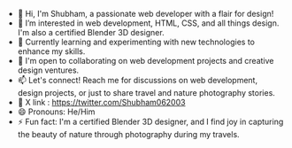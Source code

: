 - 👋 Hi, I'm Shubham, a passionate web developer with a flair for design! 
- 👀 I’m interested in web development, HTML, CSS, and all things design. I'm also a certified Blender 3D designer.
- 🌱 Currently learning and experimenting with new technologies to enhance my skills.
- 💞️ I'm open to collaborating on web development projects and creative design ventures.
- 📫 Let's connect! Reach me for discussions on web development, design projects, or just to share travel and nature photography stories.
- 🦜 X link : https://twitter.com/Shubham062003
- 😄 Pronouns: He/Him
- ⚡ Fun fact: I'm a certified Blender 3D designer, and I find joy in capturing the beauty of nature through photography during my travels.


<!---
Auspicious-EX/Auspicious-EX is a ✨ special ✨ repository because its `README.md` (this file) appears on your GitHub profile.
You can click the Preview link to take a look at your changes.
--->

